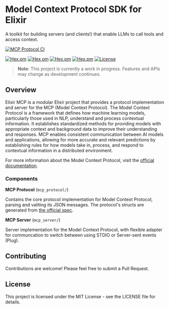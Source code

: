 # Model Context Protocol SDK for Elixir

A toolkit for building servers (and clients!) that enable LLMs to call tools and access context.

[![MCP Protocol CI](https://github.com/arjan/elixir-mcp/actions/workflows/mcp_protocol.yml/badge.svg)](https://github.com/arjan/elixir-mcp/actions/workflows/mcp_protocol.yml)

[![Hex.pm](https://img.shields.io/hexpm/v/mcp_protocol)](https://hex.pm/packages/mcp_protocol)
[![Hex.pm](https://img.shields.io/hexpm/v/mcp_server)](https://hex.pm/packages/mcp_server)
[![Hex.pm](https://img.shields.io/hexpm/dt/mcp_protocol)](https://hex.pm/packages/mcp_protocol)
[![Hex.pm](https://img.shields.io/hexpm/dt/mcp_server)](https://hex.pm/packages/mcp_server)
[![License](https://img.shields.io/hexpm/l/mcp_protocol)](https://github.com/arjan/elixir-mcp/blob/main/LICENSE)

> **Note**: This project is currently a work in progress. Features and APIs may change as development continues.

## Overview

Elixir MCP is a modular Elixir project that provides a protocol implementation and server for the MCP (Model Context Protocol). The Model Context Protocol is a framework that defines how machine learning models, particularly those used in NLP, understand and process contextual information. It establishes standardized methods for providing models with appropriate context and background data to improve their understanding and responses. MCP enables consistent communication between AI models and applications, allowing for more accurate and relevant predictions by establishing rules for how models take in, process, and respond to contextual information in a distributed environment.

For more information about the Model Context Protocol, visit the [official documentation](https://modelcontextprotocol.io/introduction).

### Components

**MCP Protocol** (`mcp_protocol/`)

Contains the core protocol implementation for Model Context Protocol, parsing and valiting its JSON messages. The protocol's structs are generated from [the official spec](https://github.com/modelcontextprotocol/specification/blob/main/schema/2025-03-26/schema.json).


**MCP Server** (`mcp_server/`)
  
Server implementation for the Model Context Protocol, with flexible adapter for communcation to switch between using STDIO or Server-sent events (Plug).


## Contributing

Contributions are welcome! Please feel free to submit a Pull Request.

## License

This project is licensed under the MIT License - see the LICENSE file for details.
